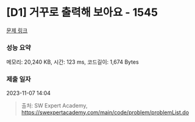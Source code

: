 # [D1] 거꾸로 출력해 보아요 - 1545 

[문제 링크](https://swexpertacademy.com/main/code/problem/problemDetail.do?contestProbId=AV2gbY0qAAQBBAS0) 

### 성능 요약

메모리: 20,240 KB, 시간: 123 ms, 코드길이: 1,674 Bytes

### 제출 일자

2023-11-07 14:04



> 출처: SW Expert Academy, https://swexpertacademy.com/main/code/problem/problemList.do